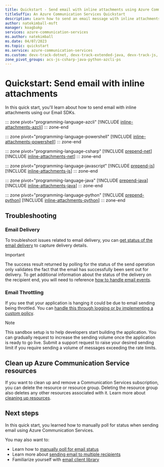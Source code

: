 ```yaml
---
title: Quickstart - Send email with inline attachments using Azure Communication Service
titleSuffix: An Azure Communication Services Quickstart
description: Learn how to send an email message with inline attachments using Azure Communication Services.
author: natekimball-msft
manager: koagbakp
services: azure-communication-services
ms.author: natekimball
ms.date: 04/07/2023
ms.topic: quickstart
ms.service: azure-communication-services
ms.custom: devx-track-dotnet, devx-track-extended-java, devx-track-js, devx-track-python
zone_pivot_groups: acs-js-csharp-java-python-azcli-ps
---
```


# Quickstart: Send email with inline attachments

In this quick start, you'll learn about how to send email with inline attachments using our Email SDKs.

::: zone pivot="programming-language-azcli"
[!INCLUDE [inline-attachments-azcli](./includes/inline-attachments-azcli.md)]
::: zone-end

::: zone pivot="programming-language-powershell"
[!INCLUDE [inline-attachments-powershell](./includes/inline-attachments-powershell.md)]
::: zone-end

::: zone pivot="programming-language-csharp"
[!INCLUDE [prepend-net](./includes/prepend-net.md)]
[!INCLUDE [inline-attachments-net](./includes/inline-attachments-net.md)]
::: zone-end

::: zone pivot="programming-language-javascript"
[!INCLUDE [prepend-js](./includes/prepend-js.md)]
[!INCLUDE [inline-attachments-js](./includes/inline-attachments-js.md)]
::: zone-end

::: zone pivot="programming-language-java"
[!INCLUDE [prepend-java](./includes/prepend-java.md)]
[!INCLUDE [inline-attachments-java](./includes/inline-attachments-java.md)]
::: zone-end

::: zone pivot="programming-language-python"
[!INCLUDE [prepend-python](./includes/prepend-python.md)]
[!INCLUDE [inline-attachments-python](./includes/inline-attachments-python.md)]
::: zone-end

## Troubleshooting

### Email Delivery

To troubleshoot issues related to email delivery, you can [get status of the email delivery](../handle-email-events.md) to capture delivery details.

> [!IMPORTANT]
> The success result returned by polling for the status of the send operation only validates the fact that the email has successfully been sent out for delivery. To get additional information about the status of the delivery on the recipient end, you will need to reference [how to handle email events](../handle-email-events.md).

### Email Throttling

If you see that your application is hanging it could be due to email sending being throttled. You can [handle this through logging or by implementing a custom policy](../send-email-advanced/throw-exception-when-tier-limit-reached.md).

> [!NOTE]
> This sandbox setup is to help developers start building the application. You can gradually request to increase the sending volume once the application is ready to go live. Submit a support request to raise your desired sending limit if you require sending a volume of messages exceeding the rate limits.

## Clean up Azure Communication Service resources

If you want to clean up and remove a Communication Services subscription, you can delete the resource or resource group. Deleting the resource group also deletes any other resources associated with it. Learn more about [cleaning up resources](../../create-communication-resource.md#clean-up-resources).

## Next steps

In this quick start, you learned how to manually poll for status when sending email using Azure Communication Services.

You may also want to:

 - Learn how to [manually poll for email status](./manually-poll-for-email-status.md)
 - Learn more about [sending email to multiple recipients](./send-email-to-multiple-recipients.md)
 - Familiarize yourself with [email client library](../../../concepts/email/sdk-features.md)
